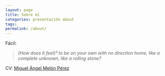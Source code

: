 ```yaml
---
layout: page
title: Sobre mí
categories: presentación about
tags:
permalink: /about/
---
```



Fácil:

> *(How does it feel)² to be on your own with no direction home, like a complete unknown, like a rolling stone?*

CV: [Miguel Ángel Melón Pérez][cv]

[cv]: http://miguelfito.com/cvitae/cv_Miguel_Angel_Melon_Perez.pdf
